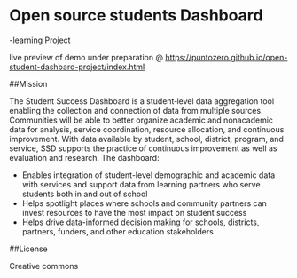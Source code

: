 # Open source students Dashboard
-learning Project


live preview of demo under preparation @ https://puntozero.github.io/open-student-dashbard-project/index.html


##Mission
 
The Student Success Dashboard is a student‐level data aggregation tool enabling the collection and connection of data from multiple sources.  Communities will be able to better organize academic and nonacademic data for analysis, service coordination, resource allocation, and continuous improvement. With data available by student, school, district, program, and service, SSD supports the practice of continuous improvement as well as evaluation and research.  The dashboard:
 
-  Enables integration of student-level demographic and academic data with services and support data from learning partners who serve students both in and out of school
-  Helps spotlight places where schools and community partners can invest resources to have the most impact on student success
-  Helps drive data-informed decision making for schools, districts, partners, funders, and other education stakeholders 

##License

Creative commons 
